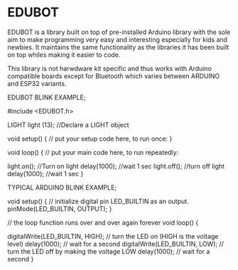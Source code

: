 # EDUBOT

EDUBOT is a library built on top of pre-installed Arduino library with the sole aim to make programming 
very easy and interesting especially for kids and newbies. It maintains the same functionality as the libraries it has been built 
on top whiles making it easier to code. 

This library is not harwdware kit specific and thus works with Arduino compatible boards except for Bluetooth which varies between ARDUINO and ESP32 variants.

EDUBOT BLINK EXAMPLE;

#include <EDUBOT.h>
   
LIGHT light (13); //Declare a LIGHT object

void setup() {
  // put your setup code here, to run once:
}

void loop() {
  // put your main code here, to run repeatedly:

  light.on();  //Turn on light
  delay(1000); //wait 1 sec
  light.off(); //turn off light
  delay(1000); //wait 1 sec
}



TYPICAL ARDUINO BLINK EXAMPLE;

void setup() {
  // initialize digital pin LED_BUILTIN as an output.
  pinMode(LED_BUILTIN, OUTPUT);
}

// the loop function runs over and over again forever
void loop() {

  digitalWrite(LED_BUILTIN, HIGH);   // turn the LED on (HIGH is the voltage level)
  delay(1000);                       // wait for a second
  digitalWrite(LED_BUILTIN, LOW);    // turn the LED off by making the voltage LOW
  delay(1000);                       // wait for a second
}

